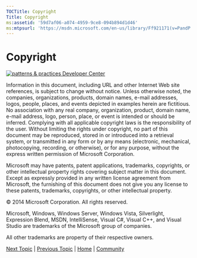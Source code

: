 ```yaml
---
TOCTitle: Copyright
Title: Copyright
ms:assetid: '59d7af06-a074-4959-9ce8-094b894d1d46'
ms:mtpsurl: 'https://msdn.microsoft.com/en-us/library/Ff921171(v=PandP.40)'
---
```


# Copyright

[![](https://msdn.microsoft.com/en-us/Ff921171.pnp-logo(en-us,PandP.40).png "patterns & practices Developer Center")](http://microsoft.com/practices)

Information in this document, including URL and other Internet Web site references, is subject to change without notice. Unless otherwise noted, the companies, organizations, products, domain names, e-mail addresses, logos, people, places, and events depicted in examples herein are fictitious. No association with any real company, organization, product, domain name, e-mail address, logo, person, place, or event is intended or should be inferred. Complying with all applicable copyright laws is the responsibility of the user. Without limiting the rights under copyright, no part of this document may be reproduced, stored in or introduced into a retrieval system, or transmitted in any form or by any means (electronic, mechanical, photocopying, recording, or otherwise), or for any purpose, without the express written permission of Microsoft Corporation.

Microsoft may have patents, patent applications, trademarks, copyrights, or other intellectual property rights covering subject matter in this document. Except as expressly provided in any written license agreement from Microsoft, the furnishing of this document does not give you any license to these patents, trademarks, copyrights, or other intellectual property.

© 2014 Microsoft Corporation. All rights reserved.

Microsoft, Windows, Windows Server, Windows Vista, Silverlight, Expression Blend, MSDN, IntelliSense, Visual C\#, Visual C++, and Visual Studio are trademarks of the Microsoft group of companies.

All other trademarks are property of their respective owners.

[Next Topic](https://msdn.microsoft.com/en-us/library/gg430869(v=pandp.40)) | [Previous Topic](https://msdn.microsoft.com/en-us/library/gg405489(v=pandp.40)) | [Home](http://msdn.microsoft.com/en-us/library/gg406140) | [Community](https://compositewpf.codeplex.com/)